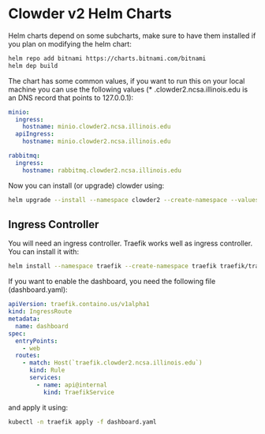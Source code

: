 # Clowder v2 Helm Charts

Helm charts depend on some subcharts, make sure to have them installed if you plan on modifying the helm chart:

```bash
helm repo add bitnami https://charts.bitnami.com/bitnami
helm dep build
```

The chart has some common values, if you want to run this on your local machine you can use the following values (*
.clowder2.ncsa.illinois.edu is an DNS record that points to 127.0.0.1):

```yaml
minio:
  ingress:
    hostname: minio.clowder2.ncsa.illinois.edu
  apiIngress:
    hostname: minio.clowder2.ncsa.illinois.edu

rabbitmq:
  ingress:
    hostname: rabbitmq.clowder2.ncsa.illinois.edu
```

Now you can install (or upgrade) clowder using:

```bash
helm upgrade --install --namespace clowder2 --create-namespace --values local.yaml clowder2 .
```

## Ingress Controller

You will need an ingress controller. Traefik works well as ingress controller. You can install it with:

```bash
helm install --namespace traefik --create-namespace traefik traefik/traefik
```

If you want to enable the dashboard, you need the following file (dashboard.yaml):

```yaml
apiVersion: traefik.containo.us/v1alpha1
kind: IngressRoute
metadata:
  name: dashboard
spec:
  entryPoints:
    - web
  routes:
    - match: Host(`traefik.clowder2.ncsa.illinois.edu`)
      kind: Rule
      services:
        - name: api@internal
          kind: TraefikService
```

and apply it using:

```bash
kubectl -n traefik apply -f dashboard.yaml
```
